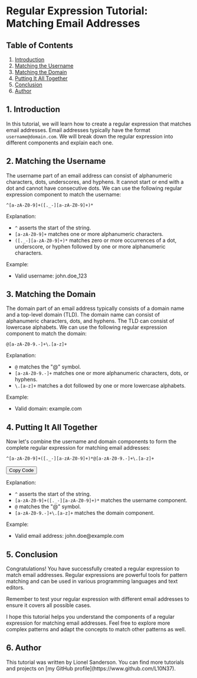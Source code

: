 <!DOCTYPE html>
<html>
<head>
<!-- <style>
  pre {
    background-color: black;
    color: white;
    padding: 10px;
    font-family: Consolas, Monaco, 'Andale Mono', 'Ubuntu Mono', monospace;
  }
</style> -->
</head>
<body>
<body>
  <h1>Regular Expression Tutorial: Matching Email Addresses</h1>

  <h2>Table of Contents</h2>
  <ol>
    <li><a href="#introduction">Introduction</a></li>
    <li><a href="#matching-username">Matching the Username</a></li>
    <li><a href="#matching-domain">Matching the Domain</a></li>
    <li><a href="#putting-it-together">Putting It All Together</a></li>
    <li><a href="#conclusion">Conclusion</a></li>
    <li><a href="#author">Author</a></li>
  </ol>

  <h2 id="introduction">1. Introduction</h2>

  <p>In this tutorial, we will learn how to create a regular expression that matches email addresses. Email addresses typically have the format <code>username@domain.com</code>. We will break down the regular expression into different components and explain each one.</p>

  <h2 id="matching-username">2. Matching the Username</h2>

  <p>The username part of an email address can consist of alphanumeric characters, dots, underscores, and hyphens. It cannot start or end with a dot and cannot have consecutive dots. We can use the following regular expression component to match the username:</p>

  <pre><code>^[a-zA-Z0-9]+([._-][a-zA-Z0-9]+)*</code></pre>

  <p>Explanation:</p>
  <ul>
    <li><code>^</code> asserts the start of the string.</li>
    <li><code>[a-zA-Z0-9]+</code> matches one or more alphanumeric characters.</li>
    <li><code>([._-][a-zA-Z0-9]+)*</code> matches zero or more occurrences of a dot, underscore, or hyphen followed by one or more alphanumeric characters.</li>
  </ul>

  <p>Example:</p>
  <ul>
    <li>Valid username: john.doe_123</li>
  </ul>

  <h2 id="matching-domain">3. Matching the Domain</h2>

  <p>The domain part of an email address typically consists of a domain name and a top-level domain (TLD). The domain name can consist of alphanumeric characters, dots, and hyphens. The TLD can consist of lowercase alphabets. We can use the following regular expression component to match the domain:</p>

  <pre><code>@[a-zA-Z0-9.-]+\.[a-z]+</code></pre>

  <p>Explanation:</p>
  <ul>
    <li><code>@</code> matches the "@" symbol.</li>
    <li><code>[a-zA-Z0-9.-]+</code> matches one or more alphanumeric characters, dots, or hyphens.</li>
    <li><code>\.[a-z]+</code> matches a dot followed by one or more lowercase alphabets.</li>
  </ul>

  <p>Example:</p>
  <ul>
    <li>Valid domain: example.com</li>
  </ul>

  <h2 id="putting-it-together">4. Putting It All Together</h2>

  <p>Now let's combine the username and domain components to form the complete regular expression for matching email addresses:</p>

  <pre><code id="tutorial-code">^[a-zA-Z0-9]+([._-][a-zA-Z0-9]+)*@[a-zA-Z0-9.-]+\.[a-z]+</code></pre>

  <button onclick="copyToClipboard()">Copy Code</button>

  <p>Explanation:</p>
  <ul>
    <li><code>^</code> asserts the start of the string.</li>
    <li><code>[a-zA-Z0-9]+([._-][a-zA-Z0-9]+)*</code> matches the username component.</li>
    <li><code>@</code> matches the "@" symbol.</li>
    <li><code>[a-zA-Z0-9.-]+\.[a-z]+</code> matches the domain component.</li>
  </ul>

  <p>Example:</p>
  <ul>
    <li>Valid email address: john.doe@example.com</li>
  </ul>

  <h2 id="conclusion">5. Conclusion</h2>

  <p>Congratulations! You have successfully created a regular expression to match email addresses. Regular expressions are powerful tools for pattern matching and can be used in various programming languages and text editors.</p>

  <p>Remember to test your regular expression with different email addresses to ensure it covers all possible cases.</p>

  <p>I hope this tutorial helps you understand the components of a regular expression for matching email addresses. Feel free to explore more complex patterns and adapt the concepts to match other patterns as well.</p>

  <h2 id="author">6. Author</h2>

  <p>This tutorial was written by Lionel Sanderson. You can find more tutorials and projects on [my GitHub profile](https://www.github.com/L10N37).</p>


</body>
</html>
